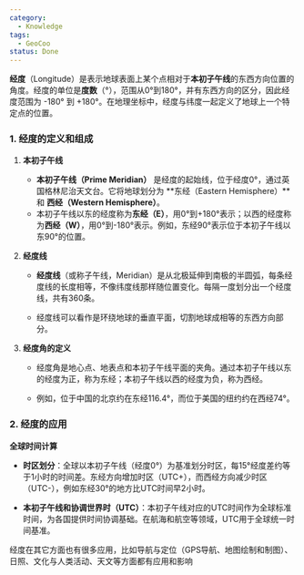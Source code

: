 ```yaml
---
category:
  - Knowledge
tags:
  - GeoCoo
status: Done
---
```

**经度**（Longitude）是表示地球表面上某个点相对于**本初子午线**的东西方向位置的角度。经度的单位是**度数**（°），范围从0°到180°，并有东西方向的区分，因此经度范围为 -180° 到 +180°。在地理坐标中，经度与纬度一起定义了地球上一个特定点的位置。

### 1. 经度的定义和组成

1. **本初子午线**

    - **本初子午线（Prime Meridian）** 是经度的起始线，位于经度0°，通过英国格林尼治天文台。它将地球划分为 **东经（Eastern Hemisphere）**和 **西经（Western Hemisphere）**。
    - 本初子午线以东的经度称为**东经（E）**，用0°到+180°表示；以西的经度称为**西经（W）**，用0°到-180°表示。例如，东经90°表示位于本初子午线以东90°的位置。

2. **经度线**

    - **经度线**（或称子午线，Meridian）是从北极延伸到南极的半圆弧，每条经度线的长度相等，不像纬度线那样随位置变化。每隔一度划分出一个经度线，共有360条。

    - 经度线可以看作是环绕地球的垂直平面，切割地球成相等的东西方向部分。

3. **经度角的定义**

    - 经度角是地心点、地表点和本初子午线平面的夹角。通过本初子午线以东的经度为正，称为东经；本初子午线以西的经度为负，称为西经。

    - 例如，位于中国的北京约在东经116.4°，而位于美国的纽约约在西经74°。


### 2. 经度的应用

**全球时间计算**

- **时区划分**：全球以本初子午线（经度0°）为基准划分时区，每15°经度差约等于1小时的时间差。东经方向增加时区（UTC+），而西经方向减少时区（UTC-），例如东经30°的地方比UTC时间早2小时。

- **本初子午线和协调世界时（UTC）**：本初子午线对应的UTC时间作为全球标准时间，为各国提供时间协调基础。在航海和航空等领域，UTC用于全球统一时间基准。

经度在其它方面也有很多应用，比如导航与定位（GPS导航、地图绘制和制图）、日照、文化与人类活动、天文等方面都有应用和影响
  



  